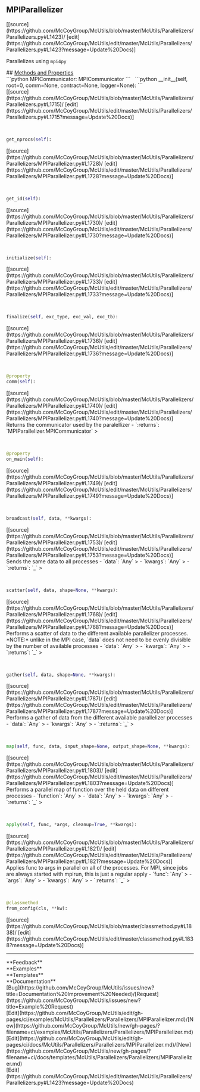 ## <a id="McUtils.Parallelizers.Parallelizers.MPIParallelizer">MPIParallelizer</a> 

<div class="docs-source-link" markdown="1">
[[source](https://github.com/McCoyGroup/McUtils/blob/master/McUtils/Parallelizers/Parallelizers.py#L1423)/
[edit](https://github.com/McCoyGroup/McUtils/edit/master/McUtils/Parallelizers/Parallelizers.py#L1423?message=Update%20Docs)]
</div>

Parallelizes using `mpi4py`







<div class="collapsible-section">
 <div class="collapsible-section collapsible-section-header" markdown="1">
## <a class="collapse-link" data-toggle="collapse" href="#methods" markdown="1"> Methods and Properties</a> <a class="float-right" data-toggle="collapse" href="#methods"><i class="fa fa-chevron-down"></i></a>
 </div>
 <div class="collapsible-section collapsible-section-body collapse show" id="methods" markdown="1">
 ```python
MPICommunicator: MPICommunicator
```
<a id="McUtils.Parallelizers.Parallelizers.MPIParallelizer.__init__" class="docs-object-method">&nbsp;</a> 
```python
__init__(self, root=0, comm=None, contract=None, logger=None): 
```
<div class="docs-source-link" markdown="1">
[[source](https://github.com/McCoyGroup/McUtils/blob/master/McUtils/Parallelizers/Parallelizers.py#L1715)/
[edit](https://github.com/McCoyGroup/McUtils/edit/master/McUtils/Parallelizers/Parallelizers.py#L1715?message=Update%20Docs)]
</div>


<a id="McUtils.Parallelizers.Parallelizers.MPIParallelizer.get_nprocs" class="docs-object-method">&nbsp;</a> 
```python
get_nprocs(self): 
```
<div class="docs-source-link" markdown="1">
[[source](https://github.com/McCoyGroup/McUtils/blob/master/McUtils/Parallelizers/Parallelizers/MPIParallelizer.py#L1728)/
[edit](https://github.com/McCoyGroup/McUtils/edit/master/McUtils/Parallelizers/Parallelizers/MPIParallelizer.py#L1728?message=Update%20Docs)]
</div>


<a id="McUtils.Parallelizers.Parallelizers.MPIParallelizer.get_id" class="docs-object-method">&nbsp;</a> 
```python
get_id(self): 
```
<div class="docs-source-link" markdown="1">
[[source](https://github.com/McCoyGroup/McUtils/blob/master/McUtils/Parallelizers/Parallelizers/MPIParallelizer.py#L1730)/
[edit](https://github.com/McCoyGroup/McUtils/edit/master/McUtils/Parallelizers/Parallelizers/MPIParallelizer.py#L1730?message=Update%20Docs)]
</div>


<a id="McUtils.Parallelizers.Parallelizers.MPIParallelizer.initialize" class="docs-object-method">&nbsp;</a> 
```python
initialize(self): 
```
<div class="docs-source-link" markdown="1">
[[source](https://github.com/McCoyGroup/McUtils/blob/master/McUtils/Parallelizers/Parallelizers/MPIParallelizer.py#L1733)/
[edit](https://github.com/McCoyGroup/McUtils/edit/master/McUtils/Parallelizers/Parallelizers/MPIParallelizer.py#L1733?message=Update%20Docs)]
</div>


<a id="McUtils.Parallelizers.Parallelizers.MPIParallelizer.finalize" class="docs-object-method">&nbsp;</a> 
```python
finalize(self, exc_type, exc_val, exc_tb): 
```
<div class="docs-source-link" markdown="1">
[[source](https://github.com/McCoyGroup/McUtils/blob/master/McUtils/Parallelizers/Parallelizers/MPIParallelizer.py#L1736)/
[edit](https://github.com/McCoyGroup/McUtils/edit/master/McUtils/Parallelizers/Parallelizers/MPIParallelizer.py#L1736?message=Update%20Docs)]
</div>


<a id="McUtils.Parallelizers.Parallelizers.MPIParallelizer.comm" class="docs-object-method">&nbsp;</a> 
```python
@property
comm(self): 
```
<div class="docs-source-link" markdown="1">
[[source](https://github.com/McCoyGroup/McUtils/blob/master/McUtils/Parallelizers/Parallelizers/MPIParallelizer.py#L1740)/
[edit](https://github.com/McCoyGroup/McUtils/edit/master/McUtils/Parallelizers/Parallelizers/MPIParallelizer.py#L1740?message=Update%20Docs)]
</div>
Returns the communicator used by the paralellizer
  - `:returns`: `MPIParallelizer.MPICommunicator`
    >


<a id="McUtils.Parallelizers.Parallelizers.MPIParallelizer.on_main" class="docs-object-method">&nbsp;</a> 
```python
@property
on_main(self): 
```
<div class="docs-source-link" markdown="1">
[[source](https://github.com/McCoyGroup/McUtils/blob/master/McUtils/Parallelizers/Parallelizers/MPIParallelizer.py#L1749)/
[edit](https://github.com/McCoyGroup/McUtils/edit/master/McUtils/Parallelizers/Parallelizers/MPIParallelizer.py#L1749?message=Update%20Docs)]
</div>


<a id="McUtils.Parallelizers.Parallelizers.MPIParallelizer.broadcast" class="docs-object-method">&nbsp;</a> 
```python
broadcast(self, data, **kwargs): 
```
<div class="docs-source-link" markdown="1">
[[source](https://github.com/McCoyGroup/McUtils/blob/master/McUtils/Parallelizers/Parallelizers/MPIParallelizer.py#L1753)/
[edit](https://github.com/McCoyGroup/McUtils/edit/master/McUtils/Parallelizers/Parallelizers/MPIParallelizer.py#L1753?message=Update%20Docs)]
</div>
Sends the same data to all processes
  - `data`: `Any`
    > 
  - `kwargs`: `Any`
    > 
  - `:returns`: `_`
    >


<a id="McUtils.Parallelizers.Parallelizers.MPIParallelizer.scatter" class="docs-object-method">&nbsp;</a> 
```python
scatter(self, data, shape=None, **kwargs): 
```
<div class="docs-source-link" markdown="1">
[[source](https://github.com/McCoyGroup/McUtils/blob/master/McUtils/Parallelizers/Parallelizers/MPIParallelizer.py#L1768)/
[edit](https://github.com/McCoyGroup/McUtils/edit/master/McUtils/Parallelizers/Parallelizers/MPIParallelizer.py#L1768?message=Update%20Docs)]
</div>
Performs a scatter of data to the different
available parallelizer processes.
*NOTE:* unlike in the MPI case, `data` does not
need to be evenly divisible by the number of available
processes
  - `data`: `Any`
    > 
  - `kwargs`: `Any`
    > 
  - `:returns`: `_`
    >


<a id="McUtils.Parallelizers.Parallelizers.MPIParallelizer.gather" class="docs-object-method">&nbsp;</a> 
```python
gather(self, data, shape=None, **kwargs): 
```
<div class="docs-source-link" markdown="1">
[[source](https://github.com/McCoyGroup/McUtils/blob/master/McUtils/Parallelizers/Parallelizers/MPIParallelizer.py#L1787)/
[edit](https://github.com/McCoyGroup/McUtils/edit/master/McUtils/Parallelizers/Parallelizers/MPIParallelizer.py#L1787?message=Update%20Docs)]
</div>
Performs a gather of data from the different
available parallelizer processes
  - `data`: `Any`
    > 
  - `kwargs`: `Any`
    > 
  - `:returns`: `_`
    >


<a id="McUtils.Parallelizers.Parallelizers.MPIParallelizer.map" class="docs-object-method">&nbsp;</a> 
```python
map(self, func, data, input_shape=None, output_shape=None, **kwargs): 
```
<div class="docs-source-link" markdown="1">
[[source](https://github.com/McCoyGroup/McUtils/blob/master/McUtils/Parallelizers/Parallelizers/MPIParallelizer.py#L1803)/
[edit](https://github.com/McCoyGroup/McUtils/edit/master/McUtils/Parallelizers/Parallelizers/MPIParallelizer.py#L1803?message=Update%20Docs)]
</div>
Performs a parallel map of function over
the held data on different processes
  - `function`: `Any`
    > 
  - `data`: `Any`
    > 
  - `kwargs`: `Any`
    > 
  - `:returns`: `_`
    >


<a id="McUtils.Parallelizers.Parallelizers.MPIParallelizer.apply" class="docs-object-method">&nbsp;</a> 
```python
apply(self, func, *args, cleanup=True, **kwargs): 
```
<div class="docs-source-link" markdown="1">
[[source](https://github.com/McCoyGroup/McUtils/blob/master/McUtils/Parallelizers/Parallelizers/MPIParallelizer.py#L1821)/
[edit](https://github.com/McCoyGroup/McUtils/edit/master/McUtils/Parallelizers/Parallelizers/MPIParallelizer.py#L1821?message=Update%20Docs)]
</div>
Applies func to args in parallel on all of the processes.
For MPI, since jobs are always started with mpirun, this
is just a regular apply
  - `func`: `Any`
    > 
  - `args`: `Any`
    > 
  - `kwargs`: `Any`
    > 
  - `:returns`: `_`
    >


<a id="McUtils.Parallelizers.Parallelizers.MPIParallelizer.from_config" class="docs-object-method">&nbsp;</a> 
```python
@classmethod
from_config(cls, **kw): 
```
<div class="docs-source-link" markdown="1">
[[source](https://github.com/McCoyGroup/McUtils/blob/master/classmethod.py#L1838)/
[edit](https://github.com/McCoyGroup/McUtils/edit/master/classmethod.py#L1838?message=Update%20Docs)]
</div>
 </div>
</div>












---


<div markdown="1" class="text-secondary">
<div class="container">
  <div class="row">
   <div class="col" markdown="1">
**Feedback**   
</div>
   <div class="col" markdown="1">
**Examples**   
</div>
   <div class="col" markdown="1">
**Templates**   
</div>
   <div class="col" markdown="1">
**Documentation**   
</div>
   <div class="col" markdown="1">
   
</div>
   <div class="col" markdown="1">
   
</div>
   <div class="col" markdown="1">
   
</div>
</div>
  <div class="row">
   <div class="col" markdown="1">
[Bug](https://github.com/McCoyGroup/McUtils/issues/new?title=Documentation%20Improvement%20Needed)/[Request](https://github.com/McCoyGroup/McUtils/issues/new?title=Example%20Request)   
</div>
   <div class="col" markdown="1">
[Edit](https://github.com/McCoyGroup/McUtils/edit/gh-pages/ci/examples/McUtils/Parallelizers/Parallelizers/MPIParallelizer.md)/[New](https://github.com/McCoyGroup/McUtils/new/gh-pages/?filename=ci/examples/McUtils/Parallelizers/Parallelizers/MPIParallelizer.md)   
</div>
   <div class="col" markdown="1">
[Edit](https://github.com/McCoyGroup/McUtils/edit/gh-pages/ci/docs/McUtils/Parallelizers/Parallelizers/MPIParallelizer.md)/[New](https://github.com/McCoyGroup/McUtils/new/gh-pages/?filename=ci/docs/templates/McUtils/Parallelizers/Parallelizers/MPIParallelizer.md)   
</div>
   <div class="col" markdown="1">
[Edit](https://github.com/McCoyGroup/McUtils/edit/master/McUtils/Parallelizers/Parallelizers.py#L1423?message=Update%20Docs)   
</div>
   <div class="col" markdown="1">
   
</div>
   <div class="col" markdown="1">
   
</div>
   <div class="col" markdown="1">
   
</div>
</div>
</div>
</div>